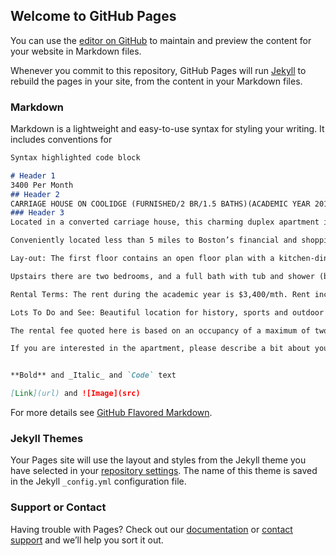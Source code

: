 ## Welcome to GitHub Pages

You can use the [editor on GitHub](https://github.com/CarriageHouseOnCoolidge/carriagehouseoncoolidge.github.io/edit/master/index.md) to maintain and preview the content for your website in Markdown files.

Whenever you commit to this repository, GitHub Pages will run [Jekyll](https://jekyllrb.com/) to rebuild the pages in your site, from the content in your Markdown files.

### Markdown

Markdown is a lightweight and easy-to-use syntax for styling your writing. It includes conventions for

```markdown
Syntax highlighted code block

# Header 1
3400 Per Month
## Header 2
CARRIAGE HOUSE ON COOLIDGE (FURNISHED/2 BR/1.5 BATHS)(ACADEMIC YEAR 2019-20)
### Header 3
Located in a converted carriage house, this charming duplex apartment is fully furnished and situated in a lovely, quiet New England neighborhood. 

Conveniently located less than 5 miles to Boston’s financial and shopping areas, it is also a short walk to Coolidge Corner, the newly renovated elementary school (K-8), the Longwood Medical area, a wide variety of shops, coffee shops and restaurants, parks and public transportation. Also convenient to area academic institutions, Cambridge, the Western Suburbs and the highways. 

Lay-out: The first floor contains an open floor plan with a kitchen-dining area, a living room and a half bath. It has antique maple floors and the kitchen is fully equipped. 

Upstairs there are two bedrooms, and a full bath with tub and shower (blankets, linens and towels are provided). 

Rental Terms: The rent during the academic year is $3,400/mth. Rent includes cable, water and wireless internet. Gas and electric are paid by the tenant, and parking for one car is available for $150/month.

Lots To Do and See: Beautiful location for history, sports and outdoor activities: Near the Emerald Necklace, the Arnold Arboretum, Boston’s Public Garden, the Esplanade and Charles River, and the Freedom Trail; Red Sox & Celtics; Harvard, MIT, BU, BC & dozens of other colleges and universities; Fall leaf-peeping, Spring blossoms, Summer outdoors. Go to the theater, symphony, art galleries, world music. Great museums - art, science, history, children’s museum, aquarium and many historic homes to view. 

The rental fee quoted here is based on an occupancy of a maximum of two adults and one child. 

If you are interested in the apartment, please describe a bit about yourself, your needs and your interests. We tend to get a lot of replies and need this information to sort through the requests for information and showings. We ONLY respond to inquiries where it is clear that people have read our ad and applied accordingly.


**Bold** and _Italic_ and `Code` text

[Link](url) and ![Image](src)
```

For more details see [GitHub Flavored Markdown](https://guides.github.com/features/mastering-markdown/).

### Jekyll Themes

Your Pages site will use the layout and styles from the Jekyll theme you have selected in your [repository settings](https://github.com/CarriageHouseOnCoolidge/carriagehouseoncoolidge.github.io/settings). The name of this theme is saved in the Jekyll `_config.yml` configuration file.

### Support or Contact

Having trouble with Pages? Check out our [documentation](https://help.github.com/categories/github-pages-basics/) or [contact support](https://github.com/contact) and we’ll help you sort it out.
